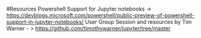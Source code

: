 #Resources
Powershell Support for Jupyter notebooks -> https://devblogs.microsoft.com/powershell/public-preview-of-powershell-support-in-jupyter-notebooks/
User Group Session and resources by Tim Warner - > https://github.com/timothywarner/jupyter/tree/master